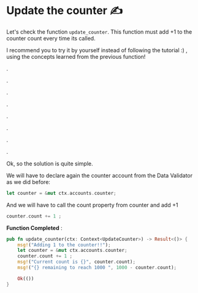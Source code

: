 # Update the counter ✍️

Let's check the function `update_counter`. This function must add +1 to the counter count every time its called.

I recommend you to try it by yourself instead of following the tutorial :) , using the concepts learned from the previous function!

.

.

.

.

.

.

.

.

Ok, so the solution is quite simple.

We will have to declare again the counter account from the Data Validator as we did before:

```rust
let counter = &mut ctx.accounts.counter;
```

And we will have to call the count property from counter and add +1

```rust
counter.count += 1 ;
```

**Function Completed** :

```rust
pub fn update_counter(ctx: Context<UpdateCounter>) -> Result<()> {
    msg!("Adding 1 to the counter!!");
    let counter = &mut ctx.accounts.counter;
    counter.count += 1 ;
    msg!("Current count is {}", counter.count);
    msg!("{} remaining to reach 1000 ", 1000 - counter.count);

    Ok(())
}
```
